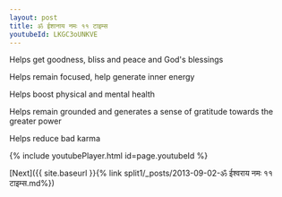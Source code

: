 ```yaml
---
layout: post
title: ॐ ईशानाय नमः ११ टाइम्स
youtubeId: LKGC3oUNKVE
---
```

 
 
Helps get goodness, bliss and peace and God's blessings
 
Helps remain focused, help generate inner energy 
 
Helps boost physical and mental health 
 
Helps remain grounded and generates a sense of gratitude towards the greater power 
 
Helps reduce bad karma
 
 
 
 


{% include youtubePlayer.html id=page.youtubeId %}
 
[Next]({{ site.baseurl }}{% link  split1/_posts/2013-09-02-ॐ ईश्वराय नमः ११ टाइम्स.md%})
 
